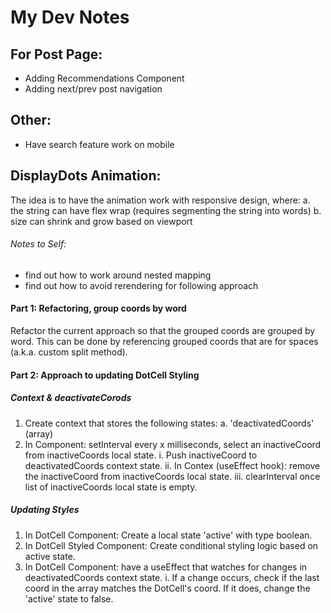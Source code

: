 # My Dev Notes
## For Post Page:

- Adding Recommendations Component
- Adding next/prev post navigation

## Other:

- Have search feature work on mobile

## DisplayDots Animation:

The idea is to have the animation work with responsive design, where:
  a. the string can have flex wrap (requires segmenting the string into words)
  b. size can shrink and grow based on viewport

###### Notes to Self:
- find out how to work around nested mapping
- find out how to avoid rerendering for following approach 

#### Part 1: Refactoring, group coords by word

Refactor the current approach so that the grouped coords are grouped by word. This can be done by referencing grouped coords that are for spaces (a.k.a. custom split method).

#### Part 2: Approach to updating DotCell Styling

##### Context & deactivateCorods

1. Create context that stores the following states: 
  a. 'deactivatedCoords' (array)
2. In Component: setInterval every x milliseconds, select an inactiveCoord from inactiveCoords local state.
  i. Push inactiveCoord to deactivatedCoords context state.
  ii. In Contex (useEffect hook): remove the inactiveCoord from inactiveCoords local state. 
  iii. clearInterval once list of inactiveCoords local state is empty.

##### Updating Styles

1. In DotCell Component: Create a local state 'active' with type boolean.
2. In DotCell Styled Component: Create conditional styling logic based on active state.
3. In DotCell Component: have a useEffect that watches for changes in deactivatedCoords context state.
  i. If a change occurs, check if the last coord in the array matches the DotCell's coord. If it does, change the 'active' state to false.
